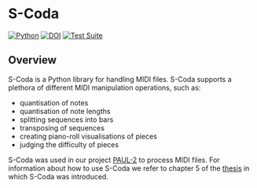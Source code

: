 # S-Coda

[![Python](https://img.shields.io/badge/Python-3.10-blue)](
https://pypi.org/project/s-coda)
[![DOI](https://img.shields.io/badge/DOI-10.34726%2Fhss.2023.103585-blue)](
https://doi.org/10.34726/hss.2023.103585)
[![Test Suite](https://github.com/FelixSchoen/S-Coda/actions/workflows/pytest.yml/badge.svg?event=push)](https://github.com/FelixSchoen/S-Coda/actions/workflows/pytest.yml)

## Overview

S-Coda is a Python library for handling MIDI files.
S-Coda supports a plethora of different MIDI manipulation operations, such as:

- quantisation of notes
- quantisation of note lengths
- splitting sequences into bars
- transposing of sequences
- creating piano-roll visualisations of pieces
- judging the difficulty of pieces

S-Coda was used in our project [PAUL-2](https://github.com/FelixSchoen/PAUL-2) to process MIDI files.
For information about how to use S-Coda we refer to chapter 5 of the [thesis](https://doi.org/10.34726/hss.2023.103585) in which S-Coda was introduced.